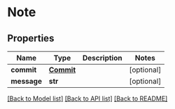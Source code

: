 # Note

## Properties
Name | Type | Description | Notes
------------ | ------------- | ------------- | -------------
**commit** | [**Commit**](Commit.md) |  | [optional] 
**message** | **str** |  | [optional] 

[[Back to Model list]](../README.md#documentation-for-models) [[Back to API list]](../README.md#documentation-for-api-endpoints) [[Back to README]](../README.md)


